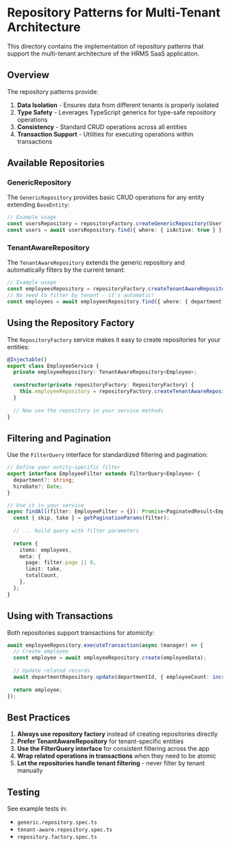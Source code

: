 # Repository Patterns for Multi-Tenant Architecture

This directory contains the implementation of repository patterns that support the multi-tenant architecture of the HRMS SaaS application.

## Overview

The repository patterns provide:

1. **Data Isolation** - Ensures data from different tenants is properly isolated
2. **Type Safety** - Leverages TypeScript generics for type-safe repository operations
3. **Consistency** - Standard CRUD operations across all entities
4. **Transaction Support** - Utilities for executing operations within transactions

## Available Repositories

### GenericRepository

The `GenericRepository` provides basic CRUD operations for any entity extending `BaseEntity`:

```typescript
// Example usage
const usersRepository = repositoryFactory.createGenericRepository(User);
const users = await usersRepository.find({ where: { isActive: true } });
```

### TenantAwareRepository

The `TenantAwareRepository` extends the generic repository and automatically filters by the current tenant:

```typescript
// Example usage
const employeesRepository = repositoryFactory.createTenantAwareRepository(Employee);
// No need to filter by tenant - it's automatic!
const employees = await employeesRepository.find({ where: { department: 'Engineering' } });
```

## Using the Repository Factory

The `RepositoryFactory` service makes it easy to create repositories for your entities:

```typescript
@Injectable()
export class EmployeeService {
  private employeeRepository: TenantAwareRepository<Employee>;
  
  constructor(private repositoryFactory: RepositoryFactory) {
    this.employeeRepository = repositoryFactory.createTenantAwareRepository(Employee);
  }
  
  // Now use the repository in your service methods
}
```

## Filtering and Pagination

Use the `FilterQuery` interface for standardized filtering and pagination:

```typescript
// Define your entity-specific filter
export interface EmployeeFilter extends FilterQuery<Employee> {
  department?: string;
  hireDate?: Date;
}

// Use it in your service
async findAll(filter: EmployeeFilter = {}): Promise<PaginatedResult<Employee>> {
  const { skip, take } = getPaginationParams(filter);
  
  // ... build query with filter parameters
  
  return {
    items: employees,
    meta: {
      page: filter.page || 0,
      limit: take,
      totalCount,
    },
  };
}
```

## Using with Transactions

Both repositories support transactions for atomicity:

```typescript
await employeeRepository.executeTransaction(async (manager) => {
  // Create employee
  const employee = await employeeRepository.create(employeeData);
  
  // Update related records
  await departmentRepository.update(departmentId, { employeeCount: increment(1) });
  
  return employee;
});
```

## Best Practices

1. **Always use repository factory** instead of creating repositories directly
2. **Prefer TenantAwareRepository** for tenant-specific entities 
3. **Use the FilterQuery interface** for consistent filtering across the app
4. **Wrap related operations in transactions** when they need to be atomic
5. **Let the repositories handle tenant filtering** - never filter by tenant manually

## Testing

See example tests in:
- `generic.repository.spec.ts`
- `tenant-aware.repository.spec.ts`
- `repository.factory.spec.ts`
